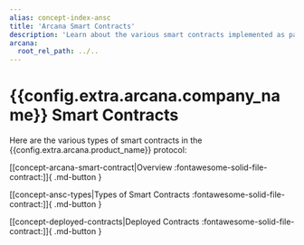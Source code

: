 ```yaml
---
alias: concept-index-ansc
title: 'Arcana Smart Contracts'
description: 'Learn about the various smart contracts implemented as part of the Arcana Network protocol.'
arcana:
  root_rel_path: ../..
---
```


# {{config.extra.arcana.company_name}} Smart Contracts

Here are the various types of smart contracts in the {{config.extra.arcana.product_name}} protocol:

[[concept-arcana-smart-contract|Overview :fontawesome-solid-file-contract:]]{ .md-button }

[[concept-ansc-types|Types of Smart Contracts :fontawesome-solid-file-contract:]]{ .md-button }

[[concept-deployed-contracts|Deployed Contracts :fontawesome-solid-file-contract:]]{ .md-button }

